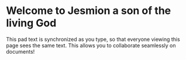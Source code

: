 # Welcome to Jesmion a son of the living God

This pad text is synchronized as you type, so that everyone viewing this page sees the same text.  This allows you to collaborate seamlessly on documents!
